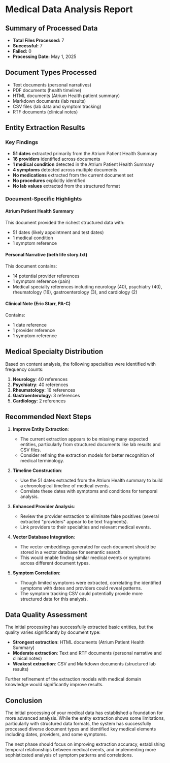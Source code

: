 # Medical Data Analysis Report

## Summary of Processed Data
- **Total Files Processed:** 7
- **Successful:** 7
- **Failed:** 0
- **Processing Date:** May 1, 2025

## Document Types Processed
- Text documents (personal narratives)
- PDF documents (health timeline)
- HTML documents (Atrium Health patient summary)
- Markdown documents (lab results)
- CSV files (lab data and symptom tracking)
- RTF documents (clinical notes)

## Entity Extraction Results

### Key Findings
- **51 dates** extracted primarily from the Atrium Patient Health Summary
- **16 providers** identified across documents
- **1 medical condition** detected in the Atrium Patient Health Summary
- **4 symptoms** detected across multiple documents
- **No medications** extracted from the current document set
- **No procedures** explicitly identified
- **No lab values** extracted from the structured format

### Document-Specific Highlights

#### Atrium Patient Health Summary
This document provided the richest structured data with:
- 51 dates (likely appointment and test dates)
- 1 medical condition
- 1 symptom reference

#### Personal Narrative (beth life story.txt)
This document contains:
- 14 potential provider references
- 1 symptom reference (pain)
- Medical specialty references including neurology (40), psychiatry (40), rheumatology (16), gastroenterology (3), and cardiology (2)

#### Clinical Note (Eric Starr, PA-C)
Contains:
- 1 date reference
- 1 provider reference
- 1 symptom reference

## Medical Specialty Distribution
Based on content analysis, the following specialties were identified with frequency counts:
1. **Neurology**: 40 references
2. **Psychiatry**: 40 references
3. **Rheumatology**: 16 references
4. **Gastroenterology**: 3 references
5. **Cardiology**: 2 references

## Recommended Next Steps

1. **Improve Entity Extraction**:
   - The current extraction appears to be missing many expected entities, particularly from structured documents like lab results and CSV files.
   - Consider refining the extraction models for better recognition of medical terminology.

2. **Timeline Construction**:
   - Use the 51 dates extracted from the Atrium Health summary to build a chronological timeline of medical events.
   - Correlate these dates with symptoms and conditions for temporal analysis.

3. **Enhanced Provider Analysis**:
   - Review the provider extraction to eliminate false positives (several extracted "providers" appear to be text fragments).
   - Link providers to their specialties and relevant medical events.

4. **Vector Database Integration**:
   - The vector embeddings generated for each document should be stored in a vector database for semantic search.
   - This would enable finding similar medical events or symptoms across different document types.

5. **Symptom Correlation**:
   - Though limited symptoms were extracted, correlating the identified symptoms with dates and providers could reveal patterns.
   - The symptom tracking CSV could potentially provide more structured data for this analysis.

## Data Quality Assessment

The initial processing has successfully extracted basic entities, but the quality varies significantly by document type:

- **Strongest extraction**: HTML documents (Atrium Patient Health Summary)
- **Moderate extraction**: Text and RTF documents (personal narrative and clinical notes)
- **Weakest extraction**: CSV and Markdown documents (structured lab results)

Further refinement of the extraction models with medical domain knowledge would significantly improve results.

## Conclusion

The initial processing of your medical data has established a foundation for more advanced analysis. While the entity extraction shows some limitations, particularly with structured data formats, the system has successfully processed diverse document types and identified key medical elements including dates, providers, and some symptoms.

The next phase should focus on improving extraction accuracy, establishing temporal relationships between medical events, and implementing more sophisticated analysis of symptom patterns and correlations. 